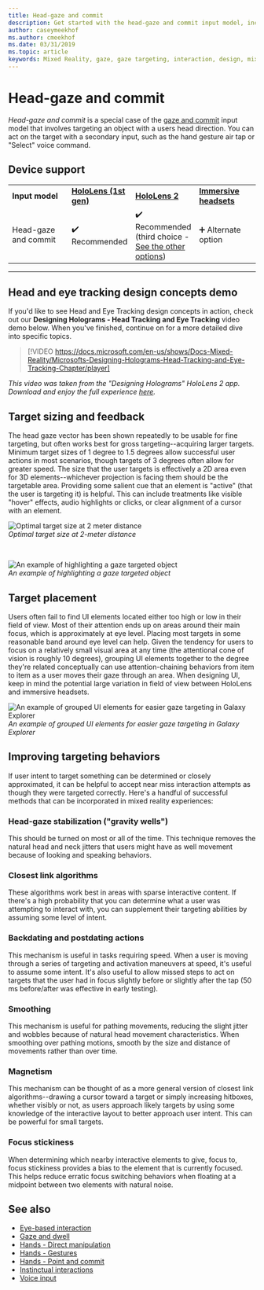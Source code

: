 ```yaml
---
title: Head-gaze and commit
description: Get started with the head-gaze and commit input model, including target sizing, placement, and stabilization.
author: caseymeekhof
ms.author: cmeekhof
ms.date: 03/31/2019
ms.topic: article
keywords: Mixed Reality, gaze, gaze targeting, interaction, design, mixed reality headset, windows mixed reality headset, virtual reality headset, HoloLens, MRTK, Mixed Reality Toolkit, target, focus, smoothing
---
```


# Head-gaze and commit

_Head-gaze and commit_ is a special case of the [gaze and commit](gaze-and-commit.md) input model that involves targeting an object with a users head direction. You can act on the target with a secondary input, such as the hand gesture air tap or "Select" voice command. 

## Device support

<table>
    <colgroup>
    <col width="25%" />
    <col width="25%" />
    <col width="25%" />
    <col width="25%" />
    </colgroup>
    <tr>
        <td><strong>Input model</strong></td>
        <td><a href="/hololens/hololens1-hardware"><strong>HoloLens (1st gen)</strong></a></td>
        <td><a href="/hololens/hololens2-hardware"><strong>HoloLens 2</strong></td>
        <td><a href="/windows/mixed-reality/enthusiast-guide/immersive-headset-hardware-details"><strong>Immersive headsets</strong></a></td>
    </tr>
     <tr>
        <td>Head-gaze and commit</td>
        <td>✔️ Recommended</td>
        <td>✔️ Recommended (third choice - <a href="interaction-fundamentals.md">See the other options</a>)</td>
        <td>➕ Alternate option</td>
    </tr>
</table>

---

## Head and eye tracking design concepts demo

If you'd like to see Head and Eye Tracking design concepts in action, check out our **Designing Holograms - Head Tracking and Eye Tracking** video demo below. When you've finished, continue on for a more detailed dive into specific topics.

> [!VIDEO https://docs.microsoft.com/en-us/shows/Docs-Mixed-Reality/Microsofts-Designing-Holograms-Head-Tracking-and-Eye-Tracking-Chapter/player]

*This video was taken from the "Designing Holograms" HoloLens 2 app. Download and enjoy the full experience [here](https://aka.ms/dhapp).*

## Target sizing and feedback

The head gaze vector has been shown repeatedly to be usable for fine targeting, but often works best for gross targeting--acquiring larger targets. 
Minimum target sizes of 1 degree to 1.5 degrees allow successful user actions in most scenarios, though targets of 3 degrees often allow for greater speed. 
The size that the user targets is effectively a 2D area even for 3D elements--whichever projection is facing them should be the targetable area. 
Providing some salient cue that an element is "active" (that the user is targeting it) is helpful. 
This can include treatments like visible "hover" effects, audio highlights or clicks, or clear alignment of a cursor with an element.

![Optimal target size at 2 meter distance](images/gazetargeting-size-1000px.jpg)<br>
*Optimal target size at 2-meter distance*

<br>

![An example of highlighting a gaze targeted object](images/gazetargeting-highlighting-940px.jpg)<br>
*An example of highlighting a gaze targeted object*

## Target placement

Users often fail to find UI elements located either too high or low in their field of view. Most of their attention ends up on areas around their main focus, which is approximately at eye level. Placing most targets in some reasonable band around eye level can help. Given the tendency for users to focus on a relatively small visual area at any time (the attentional cone of vision is roughly 10 degrees), grouping UI elements together to the degree they're related conceptually can use attention-chaining behaviors from item to item as a user moves their gaze through an area. When designing UI, keep in mind the potential large variation in field of view between HoloLens and immersive headsets.

![An example of grouped UI elements for easier gaze targeting in Galaxy Explorer](images/gazetargeting-grouping-1000px.jpg)<br>
*An example of grouped UI elements for easier gaze targeting in Galaxy Explorer*

## Improving targeting behaviors

If user intent to target something can be determined or closely approximated, it can be helpful to accept near miss interaction attempts as though they were targeted correctly. Here's a handful of successful methods that can be incorporated in mixed reality experiences:

### Head-gaze stabilization ("gravity wells")

This should be turned on most or all of the time. This technique removes the natural head and neck jitters that users might have as well movement because of looking and speaking behaviors.

### Closest link algorithms

These algorithms work best in areas with sparse interactive content. If there's a high probability that you can determine what a user was attempting to interact with, you can supplement their targeting abilities by assuming some level of intent.

### Backdating and postdating actions

This mechanism is useful in tasks requiring speed. When a user is moving through a series of targeting and activation maneuvers at speed, it's useful to assume some intent. It's also useful to allow missed steps to act on targets that the user had in focus slightly before or slightly after the tap (50 ms before/after was effective in early testing).

### Smoothing

This mechanism is useful for pathing movements, reducing the slight jitter and wobbles because of natural head movement characteristics. When smoothing over pathing motions, smooth by the size and distance of movements rather than over time.

### Magnetism

This mechanism can be thought of as a more general version of closest link algorithms--drawing a cursor toward a target or simply increasing hitboxes, whether visibly or not, as users approach likely targets by using some knowledge of the interactive layout to better approach user intent. This can be powerful for small targets.

### Focus stickiness

When determining which nearby interactive elements to give,  focus to, focus stickiness provides a bias to the element that is currently focused. This helps reduce erratic focus switching behaviors when floating at a midpoint between two elements with natural noise.

## See also

* [Eye-based interaction](eye-gaze-interaction.md)
* [Gaze and dwell](gaze-and-dwell.md)
* [Hands - Direct manipulation](direct-manipulation.md)
* [Hands - Gestures](gaze-and-commit.md#composite-gestures)
* [Hands - Point and commit](point-and-commit.md)
* [Instinctual interactions](interaction-fundamentals.md)
* [Voice input](voice-input.md)